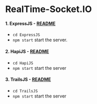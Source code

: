# RealTime-Socket.IO

#### 1. ExpressJS - [README](https://github.com/JSbotHQ/RealTime-WebSockets/tree/master/ExpressJS)
  - `cd ExpressJS`
  - `npm start` start the server.

#### 2. HapiJS - [README](https://github.com/JSbotHQ/RealTime-WebSockets/tree/master/HapiJS)
  - `cd HapiJS`
  - `npm start` start the server

#### 3. TrailsJS - [README](https://github.com/JSbotHQ/RealTime-WebSockets/tree/master/TrailsJS)
  - `cd TrailsJS`
  - `npm start` start the server
